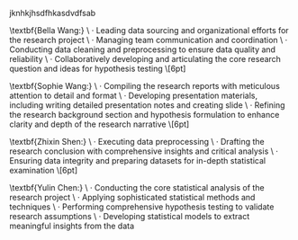 jknhkjhsdfhkasdvdfsab


\textbf{Bella Wang:} \\
· Leading data sourcing and organizational efforts for the research project \\
· Managing team communication and coordination \\
· Conducting data cleaning and preprocessing to ensure data quality and reliability \\
· Collaboratively developing and articulating the core research question and ideas for hypothesis testing \\[6pt]

\textbf{Sophie Wang:} \\
· Compiling the research reports with meticulous attention to detail and format \\
· Developing presentation materials, including writing detailed presentation notes and creating slide \\
· Refining the research background section and hypothesis formulation to enhance clarity and depth of the research narrative \\[6pt]

\textbf{Zhixin Shen:} \\
· Executing data preprocessing \\
· Drafting the research conclusion with comprehensive insights and critical analysis \\
· Ensuring data integrity and preparing datasets for in-depth statistical examination \\[6pt]

\textbf{Yulin Chen:} \\
· Conducting the core statistical analysis of the research project \\
· Applying sophisticated statistical methods and techniques \\
· Performing comprehensive hypothesis testing to validate research assumptions \\
· Developing statistical models to extract meaningful insights from the data

